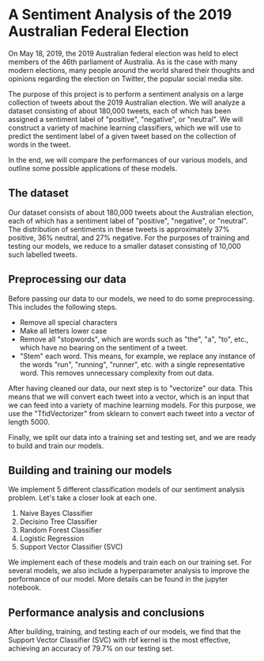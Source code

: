 # A Sentiment Analysis of the 2019 Australian Federal Election

On May 18, 2019, the 2019 Australian federal election was held to elect members of the 46th parliament of Australia. As is the case with many modern elections, many people around the world shared their thoughts and opinions regarding the election on Twitter, the popular social media site.

The purpose of this project is to perform a sentiment analysis on a large collection of tweets about the 2019 Australian election. We will analyze a dataset consisting of about 180,000 tweets, each of which has been assigned a sentiment label of "positive", "negative", or "neutral". We will construct a variety of machine learning classifiers, which we will use to predict the sentiment label of a given tweet based on the collection of words in the tweet.

In the end, we will compare the performances of our various models, and outline some possible applications of these models.


## The dataset

Our dataset consists of about 180,000 tweets about the Australian election, each of which has a sentiment label of "positive", "negative", or "neutral". The distribution of sentiments in these tweets is approximately 37% positive, 36% neutral, and 27% negative. For the purposes of training and testing our models, we reduce to a smaller dataset consisting of 10,000 such labelled tweets. 

## Preprocessing our data

Before passing our data to our models, we need to do some preprocessing. This includes the following steps.

- Remove all special characters
- Make all letters lower case
- Remove all "stopwords", which are words such as "the", "a", "to", etc., which have no bearing on the sentiment of a tweet.
- "Stem" each word. This means, for example, we replace any instance of the words "run", "running", "runner", etc. with a single representative word. This removes unnecessary complexity from out data.

After having cleaned our data, our next step is to "vectorize" our data. This means that we will convert each tweet into a vector, which is an input that we can feed into a variety of machine learning models. For this purpose, we use the "TfidVectorizer" from sklearn to convert each tweet into a vector of length 5000.

Finally, we split our data into a training set and testing set, and we are ready to build and train our models. 

## Building and training our models

We implement 5 different classification models of our sentiment analysis problem. Let's take a closer look at each one.

1. Naive Bayes Classifier
2. Decisino Tree Classifier
3. Random Forest Classifier
4. Logistic Regression
5. Support Vector Classifier (SVC)

We implement each of these models and train each on our training set. For several models, we also include a hyperparameter analysis to improve the performance of our model. More details can be found in the jupyter notebook. 

## Performance analysis and conclusions

After building, training, and testing each of our models, we find that the Support Vector Classifier (SVC) with rbf kernel is the most effective, achieving an accuracy of 79.7% on our testing set. 
